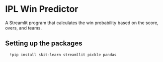 
# IPL Win Predictor
A Streamlit program that calculates the win probability based on the score, overs, and teams.


## Setting up the packages 



```bash
  !pip install skit-learn streamllit pickle pandas

```
    